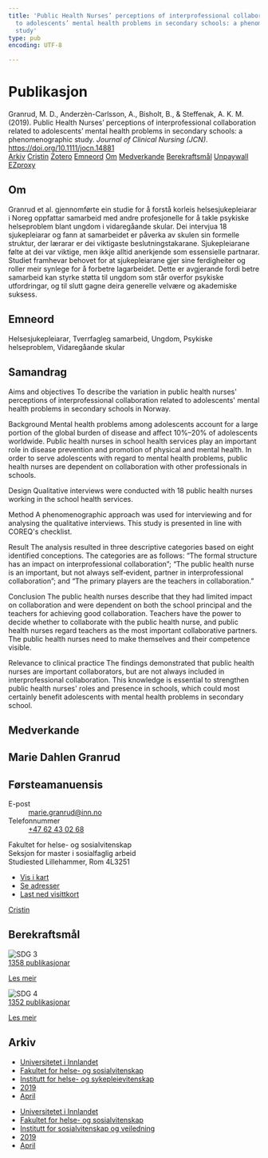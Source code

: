 ```yaml
---
title: 'Public Health Nurses’ perceptions of interprofessional collaboration related
  to adolescents’ mental health problems in secondary schools: a phenomenographic
  study'
type: pub
encoding: UTF-8

---
```

<h1>Publikasjon</h1>
<article id="csl-bib-container-ZDDHLZSD" class="csl-bib-container">
  <div class="csl-bib-body"> <div class="csl-entry">Granrud, M. D., Anderzèn-Carlsson, A., Bisholt, B., &#38; Steffenak, A. K. M. (2019). Public Health Nurses’ perceptions of interprofessional collaboration related to adolescents’ mental health problems in secondary schools: a phenomenographic study. <i>Journal of Clinical Nursing (JCN)</i>. <a href="https://doi.org/10.1111/jocn.14881">https://doi.org/10.1111/jocn.14881</a></div> </div>
  <div class="csl-bib-buttons">
    <a href="#taxonomy-article-ZDDHLZSD" alt="archive" class="csl-bib-button">Arkiv</a>
    <a href="https://app.cristin.no/results/show.jsf?id=1691855" alt="Cristin" class="csl-bib-button">Cristin</a>
    <a href="http://zotero.org/groups/5881554/items/ZDDHLZSD" alt="Zotero" class="csl-bib-button">Zotero</a>
    <a href="#keywords-article-ZDDHLZSD" alt="keywords" class="csl-bib-button">Emneord</a>
    <a href="#about-article-ZDDHLZSD" alt="about_pub" class="csl-bib-button">Om</a>
    <a href="#contributors-article-ZDDHLZSD" alt="contributors" class="csl-bib-button">Medverkande</a>
    <a href="#sdg-article-ZDDHLZSD" alt="sdg" class="csl-bib-button">Berekraftsmål</a>
    <a href="https://doi.org/10.1111/jocn.14881" alt="Unpaywall" class="csl-bib-button">Unpaywall</a>
    <a href="https://doi.org/10.1111/jocn.14881" alt="EZproxy" class="csl-bib-button">EZproxy</a>
  </div>
  <div id="csl-bib-meta-container-ZDDHLZSD"></div>
</article>
<div id="csl-bib-meta-ZDDHLZSD" class="csl-bib-meta">
  <article id="about-article-ZDDHLZSD" class="about_pub-article">
    <h1>Om</h1>
    Granrud et al. gjennomførte ein studie for å forstå korleis helsesjukepleiarar i Noreg oppfattar samarbeid med andre profesjonelle for å takle psykiske helseproblem blant ungdom i vidaregåande skular. Dei intervjua 18 sjukepleiarar og fann at samarbeidet er påverka av skulen sin formelle struktur, der lærarar er dei viktigaste beslutningstakarane. Sjukepleiarane følte at dei var viktige, men ikkje alltid anerkjende som essensielle partnarar. Studiet framhevar behovet for at sjukepleiarane gjer sine ferdigheiter og roller meir synlege for å forbetre lagarbeidet. Dette er avgjerande fordi betre samarbeid kan styrke støtta til ungdom som står overfor psykiske utfordringar, og til slutt gagne deira generelle velvære og akademiske suksess.
  </article>
  <article id="keywords-article-ZDDHLZSD" class="keywords-article">
    <h1>Emneord</h1>
    Helsesjukepleiarar, Tverrfagleg samarbeid, Ungdom, Psykiske helseproblem, Vidaregåande skular
  </article>
  <article id="abstract-article-ZDDHLZSD" class="abstract-article">
    <h1>Samandrag</h1>
    Aims and objectives 
To describe the variation in public health nurses' perceptions of interprofessional collaboration related to adolescents' mental health problems in secondary schools in Norway. 
 
Background 
Mental health problems among adolescents account for a large portion of the global burden of disease and affect 10%–20% of adolescents worldwide. Public health nurses in school health services play an important role in disease prevention and promotion of physical and mental health. In order to serve adolescents with regard to mental health problems, public health nurses are dependent on collaboration with other professionals in schools. 
 
Design 
Qualitative interviews were conducted with 18 public health nurses working in the school health services. 
 
Method 
A phenomenographic approach was used for interviewing and for analysing the qualitative interviews. This study is presented in line with COREQ's checklist. 
 
Result 
The analysis resulted in three descriptive categories based on eight identified conceptions. The categories are as follows: “The formal structure has an impact on interprofessional collaboration”; “The public health nurse is an important, but not always self‐evident, partner in interprofessional collaboration”; and “The primary players are the teachers in collaboration.” 
 
Conclusion 
The public health nurses describe that they had limited impact on collaboration and were dependent on both the school principal and the teachers for achieving good collaboration. Teachers have the power to decide whether to collaborate with the public health nurse, and public health nurses regard teachers as the most important collaborative partners. The public health nurses need to make themselves and their competence visible. 
 
Relevance to clinical practice 
The findings demonstrated that public health nurses are important collaborators, but are not always included in interprofessional collaboration. This knowledge is essential to strengthen public health nurses' roles and presence in schools, which could most certainly benefit adolescents with mental health problems in secondary school.
  </article>
  <article id="contributors-article-ZDDHLZSD" class="contributors-article">
    <h1>Medverkande</h1>
    <div class="personas"> <div class="vrtx-hinn-person-card"> <div class="photo"> <i class="lar la-user-circle missing-person"></i> </div> <div class="info"> <hgroup><h1>Marie Dahlen Granrud</h1> <h2>Førsteamanuensis</h2> </hgroup><dl> <dt>E-post</dt> <dd> <a href="mailto:marie.granrud@inn.no">marie.granrud@inn.no</a> </dd> <dt>Telefonnummer</dt> <dd><a href="tel:+4762430268"> +47 62 43 02 68 </a></dd> </dl> <p> Fakultet for helse- og sosialvitenskap<br> Seksjon for master i sosialfaglig arbeid<br> Studiested Lillehammer, Rom 4L3251 </p> <ul class="vrtx-hinn-links"> <li><a href="https://www.google.com/maps?q=60.88177,11.53669">Vis i kart</a></li> <li><a href="https://www.inn.no/finn-en-ansatt/marie-granrud.html#vrtx-hinn-addresses">Se adresser</a></li> <li><a href="https://www.inn.no/finn-en-ansatt/marie-granrud.html?vrtx=vcf">Last ned visittkort</a></li> </ul> </div> </div> <a href="https://app.cristin.no/persons/show.jsf?id=606793" alt="Cristin URL" class="personas-cristin">Cristin</a> </div>
  </article>
  <article id="sdg-article-ZDDHLZSD" class="sdg-article">
    <h1>Berekraftsmål</h1>
    <div class="sdg-container"><div id="sdg3" class="sdg">
        <img src="{{< params subfolder >}}images/sdg/sdg03_nn.png" class="image" alt="SDG 3">
        <div class="sdg-overlay">
          <a href="/nn/archive/?key=?sdg=3#archive" class="sdg-publication-count"><span>1358</span> publikasjonar</a>
          <p><a href="https://fn.no/om-fn/fns-baerekraftsmaal/god-helse-og-livskvalitet?lang=nno-NO" class="sdg-read-more">Les meir</a></p>
        </div>
      </div> <div id="sdg4" class="sdg">
        <img src="{{< params subfolder >}}images/sdg/sdg04_nn.png" class="image" alt="SDG 4">
        <div class="sdg-overlay">
          <a href="/nn/archive/?key=?sdg=4#archive" class="sdg-publication-count"><span>1352</span> publikasjonar</a>
          <p><a href="https://fn.no/om-fn/fns-baerekraftsmaal/god-utdanning?lang=nno-NO" class="sdg-read-more">Les meir</a></p>
        </div>
      </div></div>
  </article>
  <article id="taxonomy-article-ZDDHLZSD" class="taxonomy-article">
    <h1>Arkiv</h1>
    <ul>
      <li>
        <a href="/nn/archive/?key=3DCRN523">Universitetet i Innlandet</a>
      </li>
      <li>
        <a href="/nn/archive/?key=IDKFS3MX">Fakultet for helse- og sosialvitenskap</a>
      </li>
      <li>
        <a href="/nn/archive/?key=GTV4ECMZ">Institutt for helse- og sykepleievitenskap</a>
      </li>
      <li>
        <a href="/nn/archive/?key=E7THIEEM">2019</a>
      </li>
      <li>
        <a href="/nn/archive/?key=X87PZ3PP">April</a>
      </li>
    </ul>
    <ul>
      <li>
        <a href="/nn/archive/?key=3DCRN523">Universitetet i Innlandet</a>
      </li>
      <li>
        <a href="/nn/archive/?key=IDKFS3MX">Fakultet for helse- og sosialvitenskap</a>
      </li>
      <li>
        <a href="/nn/archive/?key=CU4VFGCV">Institutt for sosialvitenskap og veiledning</a>
      </li>
      <li>
        <a href="/nn/archive/?key=SIJIUZDU">2019</a>
      </li>
      <li>
        <a href="/nn/archive/?key=T7TP48TI">April</a>
      </li>
    </ul>
  </article>
</div>
